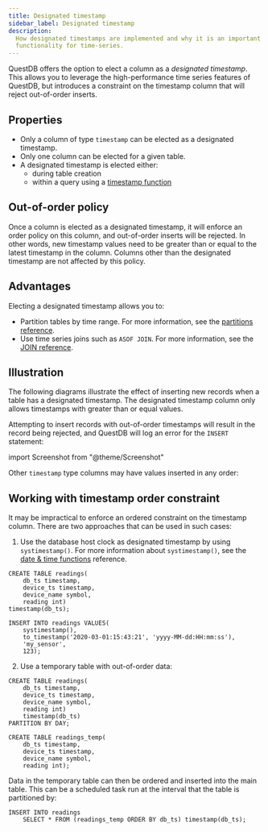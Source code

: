 ```yaml
---
title: Designated timestamp
sidebar_label: Designated timestamp
description:
  How designated timestamps are implemented and why it is an important
  functionality for time-series.
---
```


QuestDB offers the option to elect a column as a _designated timestamp_. This
allows you to leverage the high-performance time series features of QuestDB, but
introduces a constraint on the timestamp column that will reject out-of-order
inserts.

## Properties

- Only a column of type `timestamp` can be elected as a designated timestamp.
- Only one column can be elected for a given table.
- A designated timestamp is elected either:
  - during table creation
  - within a query using a
    [timestamp function](/docs/reference/function/timestamp/)

## Out-of-order policy

Once a column is elected as a designated timestamp, it will enforce an order
policy on this column, and out-of-order inserts will be rejected. In other
words, new timestamp values need to be greater than or equal to the latest
timestamp in the column. Columns other than the designated timestamp are not
affected by this policy.

## Advantages

Electing a designated timestamp allows you to:

- Partition tables by time range. For more information, see the
  [partitions reference](/docs/concept/partitions/).
- Use time series joins such as `ASOF JOIN`. For more information, see the
  [JOIN reference](/docs/reference/sql/join/).

## Illustration

The following diagrams illustrate the effect of inserting new records when a
table has a designated timestamp. The designated timestamp column only allows
timestamps with greater than or equal values.

Attempting to insert records with out-of-order timestamps will result in the
record being rejected, and QuestDB will log an error for the `INSERT` statement:

import Screenshot from "@theme/Screenshot"

<Screenshot
  alt="Diagram of an out of order insertion being rejected"
  height={662}
  src="/img/docs/concepts/timestampReject.svg"
  width={745}
/>

Other `timestamp` type columns may have values inserted in any order:

<Screenshot
  alt="Comparison between a designated timestamp and a normal timestamp"
  height={620}
  src="/img/docs/concepts/designatedTimestamp.svg"
  width={745}
/>

## Working with timestamp order constraint

It may be impractical to enforce an ordered constraint on the timestamp column.
There are two approaches that can be used in such cases:

1. Use the database host clock as designated timestamp by using
   `systimestamp()`. For more information about `systimestamp()`, see the
   [date & time functions](/docs/reference/function/date-time/) reference.

  ```questdb-sql title="The db_ts column is specified as designated timestamp"
  CREATE TABLE readings(
      db_ts timestamp,
      device_ts timestamp,
      device_name symbol,
      reading int)
  timestamp(db_ts);
  ```

  ```questdb-sql title="Using system timestamp while retaining the device timestamp"
  INSERT INTO readings VALUES(
      systimestamp(),
      to_timestamp('2020-03-01:15:43:21', 'yyyy-MM-dd:HH:mm:ss'),
      'my_sensor',
      123);
  ```

2. Use a temporary table with out-of-order data:

  ```questdb-sql title="Main table with designated timestamp"
  CREATE TABLE readings(
      db_ts timestamp,
      device_ts timestamp,
      device_name symbol,
      reading int)
      timestamp(db_ts)
  PARTITION BY DAY;
  ```

  ```questdb-sql title="Temporary table which may have out-of-order data"
  CREATE TABLE readings_temp(
      db_ts timestamp,
      device_ts timestamp,
      device_name symbol,
      reading int);
  ```

  Data in the temporary table can then be ordered and inserted into the main
  table. This can be a scheduled task run at the interval that the table is
  partitioned by:

  ```questdb-sql title="Order and insert data"
  INSERT INTO readings
      SELECT * FROM (readings_temp ORDER BY db_ts) timestamp(db_ts);
  ```
